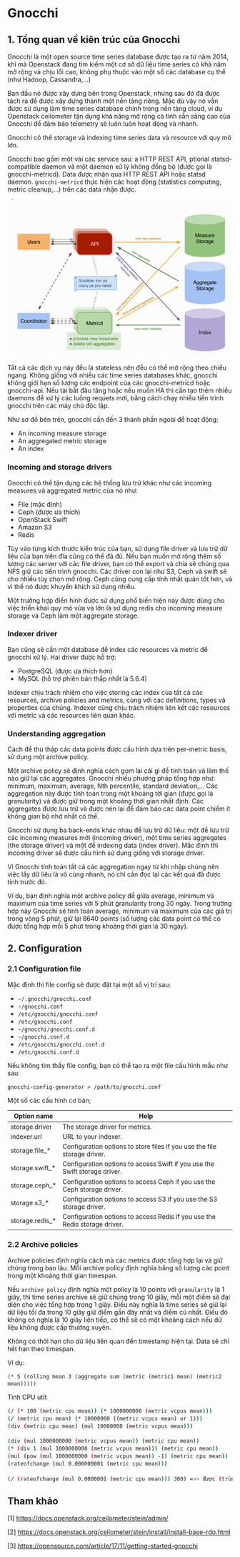 # Gnocchi

## 1. Tổng quan về kiên trúc của Gnocchi

Gnocchi là một open source time series database được tạo ra từ năm 2014, khi mà Openstack đang tìm kiếm một cơ sở dữ liệu time series có khả năm mở rộng và chịu lỗi cao, không phụ thuộc vào một số các database cụ thể (như Hadoop, Cassandra,...)

Ban đầu nó được xây dựng bên trong Openstack, nhưng sau đó đã được tách ra để được xây dựng thành một nền tảng riêng. Mặc dù vậy nó vẫn được sử dụng làm time series database chính trong nền tảng cloud, ví dụ Openstack ceilometer tận dụng khả năng mở rộng cà tính sẵn sàng cao của Gnocchi để đảm bảo telemetry sẽ luôn luôn hoạt động và nhanh.

Gnocchi có thể storage và indexing time series data và resource với quy mô lớn. 

Gnocchi bao gồm một vài các service sau: a HTTP REST API, ptional statsd-compatible daemon và một daemon xử lý không đồng bộ (được gọi là gnocchi-metricd). Data được nhận qua HTTP REST API hoặc statsd daemon. `gnocchi-metricd` thực hiện các hoạt động (statistics computing, metric cleanup,...) trên các data nhận được.


<img src="../../img/106.png">

Tất cả các dịch vụ này đều là stateless nên đều có thể mở rộng theo chiều ngang. Không giống với nhiều các time series databases khác, gnocchi không giới hạn số lượng các endpoint của các gnocchi-metricd hoặc gnocchi-api. Nếu tải bắt đâu tăng hoặc nếu muốn HA thì cần tạo thêm nhiều daemons để xử lý các luồng requets mới, bằng cách chạy nhiều tiến trình gnocchi trên các máy chủ độc lập.

Như sơ đồ bên trên, gnocchi cần đến 3 thành phần ngoài để hoạt động:

* An incoming measure storage
* An aggregated metric storage
* An index

### Incoming and storage drivers

Gnocchi có thể tận dụng các hệ thống lưu trữ khác như các incoming measures và aggregated metric của nó như:

* File (mặc định)
* Ceph (được ưa thích)
* OpenStack Swift
* Amazon S3
* Redis

Tùy vào từng kích thước kiến trúc của bạn, sử dụng file driver và lưu trữ dữ liệu của bạn trên đĩa cũng có thể đã đủ. Nếu bạn muốn mở rộng thêm số lượng các server với các file driver, bạn có thể export và chia sẻ chúng qua NFS giữ các tiến trình gnocchi. Các driver con lại như S3, Ceph và swift sẽ cho nhiều tùy chọn mở rộng. Ceph cũng cung cấp tính nhất quán tốt hơn, và vì thế nó được khuyến khích sử dụng nhiều.

Một trường hợp điển hình được sử dụng phổ biến hiện nay được dùng cho việc triển khai quy mô vừa và lớn là sử dụng redis cho incoming measure storage và Ceph làm một aggregate storage.


### Indexer driver

Bạn cũng sẽ cần một database để index các resources và metric để gnocchi xử lý. Hai driver được hỗ trợ:

* PostgreSQL (được ưa thích hơn)
* MySQL (hỗ trợ phiên bản thấp nhất là 5.6.4)

Indexer chịu trách nhiệm cho việc storing các index của tất cả các resources, archive policies and metrics, cùng với các definitions, types và properties của chúng. Indexer cũng chịu trách nhiệm liên kết các resources với metric và các resources liên quan khác.

### Understanding aggregation 

Cách để thu thập các data points được cấu hình dựa trên per-metric basis, sử dụng một archive policy.

Một archive policy sẽ định nghĩa cách gom lại cái gì để tính toán và làm thế nào giữ lại các aggregates. Gnocchi nhiều phương pháp tổng hợp như: minimum, maximum, average, Nth percentile, standard deviation,... Các aggregation này được tính toán trong một khoảng tời gian (được gọi là granularity) và được giữ trong một khoảng thời gian nhất định. Các aggregates được lưu trữ và được nén lại để đảm bảo các data point chiếm ít không gian bộ nhớ nhất có thể.
 
Gnocchi sử dụng ba back-ends khác nhau để lưu trữ dữ liệu: một để lưu trữ các incoming measures mới (incoming driver), một  time series aggregates (the storage driver) và một để indexing data (index driver). Măc định thì incoming driver sẽ được cấu hình sử dụng giống với storage driver.

Vì Gnocchi tính toán tất cả các aggregation ngay từ khi nhập chúng nên việc lấy dữ liệu là vô cùng nhanh, nó chỉ cần đọc lại các kết quả đã được tính trước đó.

Ví dụ, bạn định nghĩa một archive policy để giữa average, minimum và maximum của time series với 5 phút granularity trong 30 ngày. Trong trường hợp này Gnocchi sẽ tính toán average, minimum và maximum của các giá trị trong vòng 5 phút, giữ lại 8640 points (số lượng các data point có thể có được tổng hợp mỗi 5 phút trong khoảng thời gian là 30 ngày).

## 2. Configuration 

### 2.1 Configuration file
 
Mặc định thì file config sẽ được đặt tại một số vị trí sau:

* `~/.gnocchi/gnocchi.conf`
* `~/gnocchi.conf`
* `/etc/gnocchi/gnocchi.conf`
* `/etc/gnocchi.conf`
* `~/gnocchi/gnocchi.conf.d`
* `~/gnocchi.conf.d`
* `/etc/gnocchi/gnocchi.conf.d`
* `/etc/gnocchi.conf.d`

Nếu không tìm thấy file config, bạn có thể tạo ra một file cấu hình mẫu như sau:

	gnocchi-config-generator > /path/to/gnocchi.conf

Một số các cấu hình cơ bản;

| Option name	| Help |
|---|---|
| storage.driver	| The storage driver for metrics. |
| indexer.url	| URL to your indexer. |
| storage.file_*| 	Configuration options to store files if you use the file storage driver. |
| storage.swift_*| 	Configuration options to access Swift if you use the Swift storage driver. |
| storage.ceph_*| 	Configuration options to access Ceph if you use the Ceph storage driver. |
| storage.s3_*| 	Configuration options to access S3 if you use the S3 storage driver. |
| storage.redis_*| 	Configuration options to access Redis if you use the Redis storage driver. |

### 2.2 Archive policies

Archive policies định nghĩa cách mà các metrics được tổng hợp lại và giữ chúng trong bao lâu. Mỗi archive policy định nghĩa bằng số lượng các point trong một khoảng thời gian timespan.

Nếu `archive policy` định nghĩa một policy là 10 points với `granularity` là 1 giây, thì time series archive sẽ giữ chúng trong 10 giây, mỗi một điểm sẽ đại diện cho việc tổng hợp trong 1 giây. Điều này nghĩa là time series sẽ giữ lại dữ liệu tối đa trong 10 giây giữ điểm gần đây nhất và điểm cũ nhất. Điều đó không có nghĩa là 10 giây liên tiếp, có thể sẽ có một khoảng cách nếu dữ liệu không được cấp thường xuyên.

Không có thời hạn cho dữ liệu liên quan đến timestamp hiện tại. Data sẽ chỉ hết hạn theo timespan.



Ví dụ:

	(* 5 (rolling mean 3 (aggregate sum (metric (metric1 mean) (metric2 mean)))))

Tình CPU util:

```sh
(/ (* 100 (metric cpu mean)) (* 1000000000 (metric vcpus mean)))
(/ (metric cpu mean) (* 10000000 ((metric vcpus mean) or 1)))
(div (metric cpu mean) (mul 10000000 (metric vcpus mean)))

(div (mul 1000000000 (metric vcpus mean)) (metric cpu mean))
(* (div 1 (mul 1000000000 (metric vcpus mean))) (metric cpu mean))
(mul (pow (mul 1000000000 (metric vcpus mean)) -1) (metric cpu mean))
(rateofchange (mul 0.000000001 (metric cpu mean)))

(/ (rateofchange (mul 0.0000001 (metric cpu mean))) 300) =>> được (trùng với cpu-util mà ceilo tính với vcpu = 1 và granularity = 300)
```


## Tham khảo

[1] https://docs.openstack.org/ceilometer/stein/admin/

[2] https://docs.openstack.org/ceilometer/stein/install/install-base-rdo.html

[3] https://opensource.com/article/17/11/getting-started-gnocchi